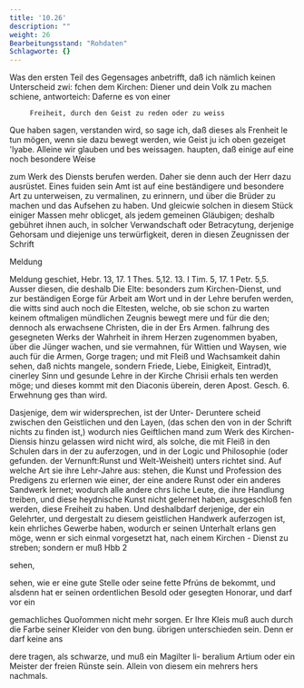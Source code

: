 ```yaml
---
title: '10.26'
description: ""
weight: 26
Bearbeitungsstand: "Rohdaten"
Schlagworte: {}
---
```

<!-- Seite 450 -->

Was den ersten Teil des Gegensages
anbetrifft, daß ich nämlich keinen Unterscheid zwi:
fchen dem Kirchen: Diener und dein Volk zu
machen schiene, antworteich: Daferne es von einer

         Freiheit, durch den Geist zu reden oder zu weiss
Que haben sagen, verstanden wird, so sage ich, daß dieses als
Frenheit le tun mögen, wenn sie dazu bewegt werden, wie
Geist ju ich oben gezeiget 'lyabe. Alleine wir glauben und bes
weissagen. haupten, daß einige auf eine noch besondere Weise

zum Werk des Diensts berufen werden. Daher sie
denn auch der Herr dazu ausrüstet. Eines fuiden
 sein Amt ist auf eine beständigere und besondere Art
 zu unterweisen, zu vermalinen, zu erinnern, und über
die Brüder zu machen und das Aufsehen zu haben.
Und gleicwie solchen in diesem Stück einiger Massen
mehr oblicget, als jedem gemeinen Gläubigen; deshalb
gebühret ihnen auch, in solcher Verwandschaft oder
Betracytung, derjenige Gehorsam und diejenige uns
terwürfigkeit, deren in diesen Zeugnissen der Schrift

Meldung
<!-- Seite 451 -->


Meldung geschiet, Hebr. 13, 17. 1 Thes. 5,12. 13. I Tim. 5, 17. 1 Petr. 5,5. Ausser diesen, die deshalb Die Elte: besonders zum Kirchen-Dienst, und zur beständigen Eorge für Arbeit am Wort und in der Lehre berufen werden, die witts sind auch noch die Eltesten, welche, ob sie schon zu warten keinem oftmaligen mündlichen Zeugnis bewegt mere und für die den; dennoch als erwachsene Christen, die in der Ers Armen. falhrung des gesegneten Werks der Wahrheit in ihrem Herzen zugenommen byaben, über die Jünger wachen, und sie vermahnen, für Wittien und Waysen, wie auch für die Armen, Gorge tragen; und mit Fleiß und Wachsamkeit dahin sehen, daß nichts mangele, sondern Friede, Liebe, Einigkeit, Eintrad)t, cinerley Sinn und gesunde Lehre in der Kirche Chrisii erhals ten werden möge; und dieses kommt mit den Diaconis überein, deren Apost. Gesch. 6. Erwehnung ges than wird.

Dasjenige, dem wir widersprechen, ist der Unter- Deruntere scheid zwischen den Geistlichen und den Layen, (das schen den von in der Schrift nichts zu finden ist,) wodurch nies Geiftlichen mand zum Werk des Kirchen-Diensis hinzu gelassen wird nicht wird, als solche, die mit Fleiß in den Schulen dars in der zu auferzogen, und in der Logic und Philosophie (oder gefunden. der Vernunft:Runst und Welt-Weisheit) unters richtet sind. Auf welche Art sie ihre Lehr-Jahre aus: stehen, die Kunst und Profession des Predigens zu erlernen wie einer, der eine andere Runst oder ein anderes Sandwerk lernet; wodurch alle andere chrs liche Leute, die ihre Handlung treiben, und diese heydnische Kunst nicht gelernet haben, ausgeschloß fen werden, diese Freiheit zu haben. Und deshalbdarf derjenige, der ein Gelehrter, und dergestalt zu diesem geistlichen Handwerk auferzogen ist, kein ehrliches Gewerbe haben, wodurch er seinen Unterhalt erlans gen möge, wenn er sich einmal vorgesetzt hat, nach einem Kirchen - Dienst zu streben; sondern er muß Hbb 2

sehen,
<!-- Seite 452 -->
 sehen, wie er eine gute Stelle oder seine fette Pfrúns
de bekommt, und alsdenn hat er seinen ordentlichen
Besold oder gesegten Honorar, und darf vor ein

gemachliches Quořommen nicht mehr sorgen. Er Ihre Kleis muß auch durch die Farbe seiner Kleider von den bung. übrigen unterschieden sein. Denn er darf keine ans

dere tragen, als schwarze, und muß ein Magilter li-
beralium Artium oder ein Meister der freien
Rünste sein. Allein von diesem ein mehrers hers
nachmals.
